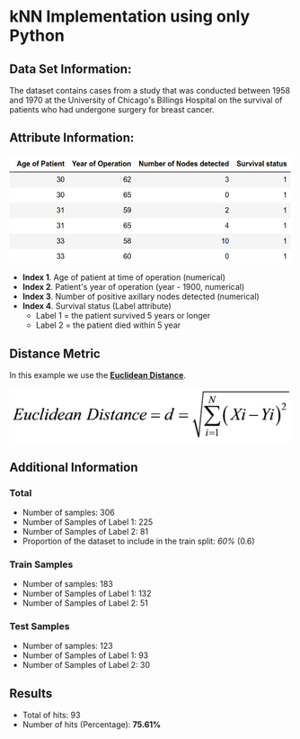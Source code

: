 # kNN Implementation using only Python

## Data Set Information:

The dataset contains cases from a study that was conducted between 1958 and 1970 at the University of Chicago's Billings Hospital on the survival of patients who had undergone surgery for breast cancer.

## Attribute Information:

<img src="images/dataset.png">

- **Index 1**. Age of patient at time of operation (numerical) <br>
- **Index 2**. Patient's year of operation (year - 1900, numerical) <br> 
- **Index 3**. Number of positive axillary nodes detected (numerical) <br>
- **Index 4**. Survival status (Label attribute) <br>
    - Label 1 = the patient survived 5 years or longer 
    - Label 2 = the patient died within 5 year

## Distance Metric

In this example we use the [**Euclidean Distance**](https://en.wikipedia.org/wiki/Euclidean_distance).

<img src="images/euclidean_distance.jpg" width="750">

## Additional Information

### Total
- Number of samples: 306
- Number of Samples of Label 1: 225
- Number of Samples of Label 2: 81
- Proportion of the dataset to include in the train split: *60%* (0.6)

### Train Samples
- Number of samples: 183
- Number of Samples of Label 1: 132
- Number of Samples of Label 2: 51

### Test Samples
- Number of samples: 123
- Number of Samples of Label 1: 93
- Number of Samples of Label 2: 30

## Results
- Total of hits: 93
- Number of hits (Percentage): **75.61%**